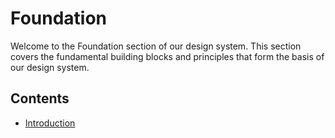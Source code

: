 # Foundation

Welcome to the Foundation section of our design system. This section covers the fundamental building blocks and principles that form the basis of our design system.

## Contents

- [Introduction](./introduction)
